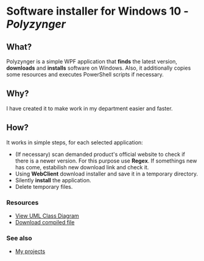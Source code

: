 # Software installer for Windows 10 - ***Polyzynger***

## What?
Polyzynger is a simple WPF application that **finds** the latest version, **downloads** and **installs** software on Windows.
Also, it additionally copies some resources and executes PowerShell scripts if necessary.

## Why?
I have created it to make work in my department easier and faster.

## How?
It works in simple steps, for each selected application:
- (If necessary) scan demanded product's official website to check if there is a newer version. For this purpose use **Regex**.
If somethings new has come, estabilish new download link and check it.
- Using **WebClient** download installer and save it in a temporary directory.
- Silently **install** the application.
- Delete temporary files.

### Resources
- [View UML Class Diagram](https://download.hubertgad.net/Polyzynger/Polyzynger.class.violet.html)
- [Download compiled file](https://download.hubertgad.net/Polyzynger/Polyzynger.exe)

### See also
- [My projects](https://hubertgad.net/projects)